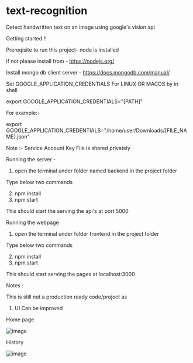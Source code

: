 # text-recognition

Detect handwritten text on an image using google's vision api

Getting started !!

Prereqisite to run this project- node is installed

if not please install from - https://nodejs.org/

Install mongo db client server - https://docs.mongodb.com/manual/

Set GOOGLE_APPLICATION_CREDENTIALS For LINUX OR MACOS by in shell 

export GOOGLE_APPLICATION_CREDENTIALS="[PATH]"

For example:-

export GOOGLE_APPLICATION_CREDENTIALS="/home/user/Downloads/[FILE_NAME].json"

Note :- Service Account Key File is shared privately 

Running the server - 

1. open the terminal under folder named backend in the project folder

Type below two commands 

2. npm install 
3. npm start 


This should start the serving the api's at port 5000


Running the webpage

1. open the terminal under folder frontend in the project folder

Type below two commands 

2. npm install 
3. npm start 


This should start serving the pages at localhost:3000


Notes :
 
This is still not a production ready code/project as 

1. UI Can be improved 

Home page 

![image](https://user-images.githubusercontent.com/27787096/69495350-17a54800-0eec-11ea-87c0-e0716c0c8ba2.png)


History 

![image](https://user-images.githubusercontent.com/27787096/69497449-34994580-0f03-11ea-81bb-26249311a560.png)




